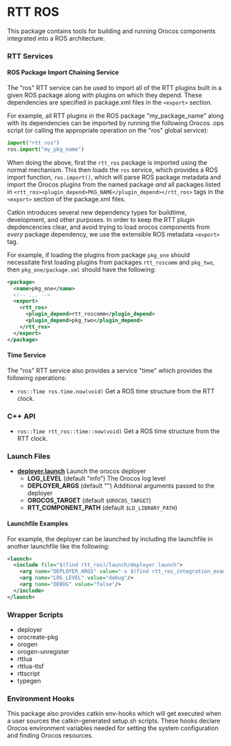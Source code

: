 RTT ROS
=======

This package contains tools for building and running Orocos components
integrated into a ROS architecture.

### RTT Services

#### ROS Package Import Chaining Service

The "ros" RTT service can be used to import all of the RTT plugins built in a
given ROS package along with plugins on which they depend. These dependencies
are specified in package.xml files in the `<export>` section.

For example, all RTT plugins in the ROS package "my\_package\_name" along with
its dependencies can be imported by running the following Orocos .ops script
(or calling the appropriate operation on the "ros" global service):

```python
import("rtt_ros")
ros.import("my_pkg_name")
```

When doing the above, first the `rtt_ros` package is imported using the normal
mechanism. This then loads the `ros` service, which provides a ROS import
function, `ros.import()`, which will parse ROS package metadata and import the
Orocos plugins from the named package _and_ all packages listed in
`<rtt_ros><plugin_depend>PKG_NAME</plugin_depend></rtt_ros>` tags in the
`<export>` section of the package.xml files.

Catkin introduces several new dependency types for buildtime, development, and
other purposes. In order to keep the RTT plugin depdencencies clear, and avoid
trying to load orocos components from _every_ package dependency, we use the
extensible ROS metadata `<export>` tag.

For example, if loading the plugins from package `pkg_one` should necessitate
first loading plugins from packages `rtt_roscomm` and `pkg_two`, then
`pkg_one/package.xml` should have the following:

```xml
<package>
  <name>pkg_one</name>
  <!-- ... -->
  <export>
    <rtt_ros>
      <plugin_depend>rtt_roscomm</plugin_depend>
      <plugin_depend>pkg_two</plugin_depend>
    </rtt_ros>
  </export>
</package>
```

#### Time Service

The "ros" RTT service also provides a service "time" which provides the
following operations:

 * `ros::Time ros.time.now(void)` Get a ROS time structure from the RTT clock.

### C++ API

 * `ros::Time rtt_ros::time::now(void)` Get a ROS time structure from the RTT
   clock.

### Launch Files

 * **[deployer.launch](launch/deployer.launch)** Launch the orocos deployer
   * **LOG_LEVEL** (default "info") The Orocos log level
   * **DEPLOYER_ARGS** (default "") Additional arguments passed to the deployer
   * **OROCOS_TARGET** (default `$OROCOS_TARGET`)
   * **RTT_COMPONENT_PATH** (default `$LD_LIBRARY_PATH`)

#### Launchfile Examples

For example, the deployer can be launched by including the launchfile in
another launchfile like the following:

```xml
<launch>
  <include file="$(find rtt_ros)/launch/deployer.launch">
    <arg name="DEPLOYER_ARGS" value="-s $(find rtt_ros_integration_example)/example.ops"/>
    <arg name="LOG_LEVEL" value="debug"/>
    <arg name="DEBUG" value="false"/>
  </include>
</launch>
```

### Wrapper Scripts

 * deployer
 * orocreate-pkg
 * orogen
 * orogen-unregister
 * rttlua
 * rttlua-tlsf
 * rttscript
 * typegen

### Environment Hooks

This package also provides catkin env-hooks which will get executed when a user
sources the catkin-generated setup.sh scripts. These hooks declare Orocos
environment variables needed for setting the system configuration and finding
Orocos resources.
